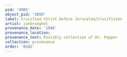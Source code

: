 ```yaml
---
pid: '4905'
object_pid: '3059'
label: Crucified Christ before Jerusalem/Crucifixion
artist: janbrueghel
provenance_date: '1946'
provenance_location:
provenance_text: Possibly collection of Dr. Popper
collection: provenance
order: '0342'
---
```

